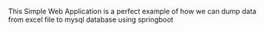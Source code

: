 This Simple Web Application is a perfect example of how we can dump data from excel file to mysql database using springboot
